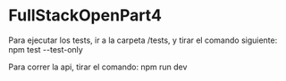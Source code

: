 # FullStackOpenPart4

Para ejecutar los tests, ir a la carpeta /tests, y tirar el comando siguiente:
npm test --test-only

Para correr la api, tirar el comando:
npm run dev